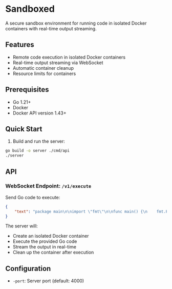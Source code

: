 # Sandboxed

A secure sandbox environment for running code in isolated Docker containers with real-time output streaming.

## Features

- Remote code execution in isolated Docker containers
- Real-time output streaming via WebSocket
- Automatic container cleanup
- Resource limits for containers

## Prerequisites

- Go 1.21+
- Docker
- Docker API version 1.43+

## Quick Start

1. Build and run the server:
```bash
go build -o server ./cmd/api
./server
```

## API

### WebSocket Endpoint: `/v1/execute`

Send Go code to execute:
```json
{
    "text": "package main\n\nimport \"fmt\"\n\nfunc main() {\n    fmt.Println(\"Hello, World!\")\n}"
}
```

The server will:
- Create an isolated Docker container
- Execute the provided Go code
- Stream the output in real-time
- Clean up the container after execution

## Configuration

- `-port`: Server port (default: 4000)
